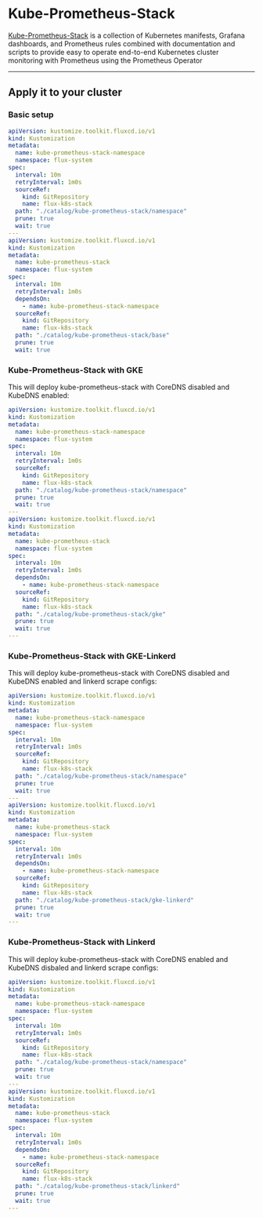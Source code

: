 # Kube-Prometheus-Stack
[Kube-Prometheus-Stack](https://github.com/prometheus-community/helm-charts/tree/main/charts/kube-prometheus-stack) is a collection of Kubernetes manifests, Grafana dashboards, and Prometheus rules combined with documentation and scripts to provide easy to operate end-to-end Kubernetes cluster monitoring with Prometheus using the Prometheus Operator

---
## Apply it to your cluster

### Basic setup
```yaml
apiVersion: kustomize.toolkit.fluxcd.io/v1
kind: Kustomization
metadata:
  name: kube-prometheus-stack-namespace
  namespace: flux-system
spec:
  interval: 10m
  retryInterval: 1m0s
  sourceRef:
    kind: GitRepository
    name: flux-k8s-stack
  path: "./catalog/kube-prometheus-stack/namespace"
  prune: true
  wait: true
---
apiVersion: kustomize.toolkit.fluxcd.io/v1
kind: Kustomization
metadata:
  name: kube-prometheus-stack
  namespace: flux-system
spec:
  interval: 10m
  retryInterval: 1m0s
  dependsOn:
    - name: kube-prometheus-stack-namespace
  sourceRef:
    kind: GitRepository
    name: flux-k8s-stack
  path: "./catalog/kube-prometheus-stack/base"
  prune: true
  wait: true
```

### Kube-Prometheus-Stack with GKE
This will deploy kube-prometheus-stack with CoreDNS disabled and KubeDNS enabled:

```yaml
apiVersion: kustomize.toolkit.fluxcd.io/v1
kind: Kustomization
metadata:
  name: kube-prometheus-stack-namespace
  namespace: flux-system
spec:
  interval: 10m
  retryInterval: 1m0s
  sourceRef:
    kind: GitRepository
    name: flux-k8s-stack
  path: "./catalog/kube-prometheus-stack/namespace"
  prune: true
  wait: true
---
apiVersion: kustomize.toolkit.fluxcd.io/v1
kind: Kustomization
metadata:
  name: kube-prometheus-stack
  namespace: flux-system
spec:
  interval: 10m
  retryInterval: 1m0s
  dependsOn:
    - name: kube-prometheus-stack-namespace
  sourceRef:
    kind: GitRepository
    name: flux-k8s-stack
  path: "./catalog/kube-prometheus-stack/gke"
  prune: true
  wait: true
---
```

### Kube-Prometheus-Stack with GKE-Linkerd
This will deploy kube-prometheus-stack with CoreDNS disabled and KubeDNS enabled and linkerd scrape configs:

```yaml
apiVersion: kustomize.toolkit.fluxcd.io/v1
kind: Kustomization
metadata:
  name: kube-prometheus-stack-namespace
  namespace: flux-system
spec:
  interval: 10m
  retryInterval: 1m0s
  sourceRef:
    kind: GitRepository
    name: flux-k8s-stack
  path: "./catalog/kube-prometheus-stack/namespace"
  prune: true
  wait: true
---
apiVersion: kustomize.toolkit.fluxcd.io/v1
kind: Kustomization
metadata:
  name: kube-prometheus-stack
  namespace: flux-system
spec:
  interval: 10m
  retryInterval: 1m0s
  dependsOn:
    - name: kube-prometheus-stack-namespace
  sourceRef:
    kind: GitRepository
    name: flux-k8s-stack
  path: "./catalog/kube-prometheus-stack/gke-linkerd"
  prune: true
  wait: true
---
```

### Kube-Prometheus-Stack with Linkerd
This will deploy kube-prometheus-stack with CoreDNS enabled and KubeDNS disbaled and linkerd scrape configs:

```yaml
apiVersion: kustomize.toolkit.fluxcd.io/v1
kind: Kustomization
metadata:
  name: kube-prometheus-stack-namespace
  namespace: flux-system
spec:
  interval: 10m
  retryInterval: 1m0s
  sourceRef:
    kind: GitRepository
    name: flux-k8s-stack
  path: "./catalog/kube-prometheus-stack/namespace"
  prune: true
  wait: true
---
apiVersion: kustomize.toolkit.fluxcd.io/v1
kind: Kustomization
metadata:
  name: kube-prometheus-stack
  namespace: flux-system
spec:
  interval: 10m
  retryInterval: 1m0s
  dependsOn:
    - name: kube-prometheus-stack-namespace
  sourceRef:
    kind: GitRepository
    name: flux-k8s-stack
  path: "./catalog/kube-prometheus-stack/linkerd"
  prune: true
  wait: true
---
```
